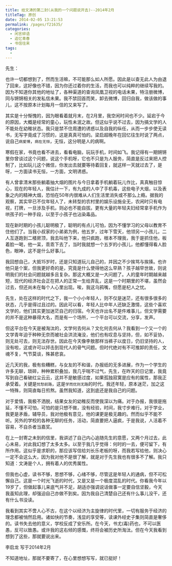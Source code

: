 ```yaml
---
title: 给文涛的第二封(从我的一个问题说开去)--2014年2月
titleTag: 原创
date: 2014-02-05 13:21:53
permalink: /pages/f21635/
categories:
  - 闲言碎语
  - 追忆青春
  - 书信往来
tags:
  - 
---
```


先生：

也许一切都想到了，然而生活嘛，不可能那么如人所愿。因此是以查无此人为由退了回来，这好像也不错，因为你还过着你的生活，而我也可以纯粹的继续写我的。因为不知道你其他的地址了，各种渠道的查询凤凰卫视的电话未果，特注册微博，同与锵锵相关的发私信未果。我不禁回首而笑，卸去微博，回归自我，做该做的事儿，这不按原本计划每月一信的又来写了。

其实是十分惭愧的，因为眼看着就月末，在2月里，我空闲时间也不少。延宕于今的原因，大概是经常的童心，玩性未泯之故。但这似乎说不过去，因为搞文学的人不能处在幼稚状态。我只是禁不住周遭的诱惑以及自我的纵任，从而一步步使无读书，无写字竟成了习惯的，这是真真可怕的。梁启超晚年在回忆往生时说了两点，说自己`病爱博`，`病在无恒`，无恒，这分明是人的病啊。

寒假在家，书竟也看不进去，看看电脑，玩玩手机，时间如飞。我记得有一期锵锵里你曾谈过这个问题，说这个手机呀，它也不只是为人服务，简直是反过来把人控制了，比如玩儿这个微信，你发出去就要等待着回复，就这样一天就过去了，是呀，一方面读书无恒，一方面，文明诱惑。

有人曾拿清末那些躺着抽大烟的图片与今日拿着手机躺着玩儿作比，真真触目惊心，现在的年轻人，我估计一下，有九成的人中了手机毒，这些电子大烟，以及表象之内的精神大烟，恐怕在50年内很难从人们生活里消失或不那么上瘾。据我的观察，其实早已不仅年轻人了，未转型的农村里的娱乐设施全无，农闲时只有电视，打牌，一旦涉及手机，则必也不能自拔。更有大量的年轻夫妇经常拿手机作为哄孩子的一种手段，以至于小孩子也沾染毒品。

现在新时期的小孩儿聪明极了，聪明的有点儿可怕，因为不懂学习的父母以教育不住他们了。当我小叔家的小弟弟为例，他五岁，过年下雪天，他领另一小孩儿，二人互逐跑到二楼房顶，我去叫他下来，他只疯跑，根本不理我，我于是抓住他，板着脸一喝，他一呆，乖乖下去了，当时我就想一个五岁的小孩儿，他都懂得看人脸色，眼神，这不是什么好事儿。

我回想自己，大抵15岁时，还是只知道玩儿自己的，并因之不少挨骂与挨揍。也许他只是个案，但我更好奇的是，究竟是什么使得他这么早熟？孩子越早世故，则说明我们的社会问题就越多且复杂。那这大概又是一大问题了。人的童年时期越来越短，现代的经济社会正在把人的正常一生给弄乱，这是一个时期里的不堪，虽然会过去，但还尚未在每个人心里出现。唉，我这乌鸦嘴，但愿是杞人之忧。

先生，处在这样的时代之下，我一个小小年轻人，则不仅是迷茫，还有很多很多的状态，几乎是得过且过的。因此可以看，年轻人比中年人还缺乏激情，这些个喜欢文学的，他们其实更加迷茫自己的归宿。今天也许出名不是件难事儿，但文学需要的并不是这种暴得大名，而是有一个场所，一个平台可以交流，分享，发声。

但这平台在今天是被淘汰的，文学何去何从？文化何去何从？我看到一个又一个的文学青年迫于种种无奈而被社会洪流淹没，他们也有叹息与坚持，但，如不妥协，则无处可去，则无法存世。因此在今天像李敖那样当裤子以度日，仍旧坚持的人，没有啦，这或许可以抨击到现代人的骨气问题。但时代绝对有不可推卸的责任，文魂不复，气节莫谈，殊甚悲哀。

近几天的我，极有些糟糕，与女友的不和谐，办报纸的无多进展，作为一个学生的许多无聊，琐碎，种种累积叠加，我几乎喘不过气，先生，在昨天的日记里，我竟写到自己看破红尘云云，这并不是敏感过度，如果孤独寂寞是应有的属性，那我正承受着。关键是`忧愁前路`，这是`学而优则无路`的时代。我还年轻，原本迷茫，加之这一特殊，则简直每日煎熬。虽然我知道，这到底还是我自己的问题。

对于爱情，我极不洒脱，结果女友的幼稚反而使我深以为痛。对于办报，我很是拖延，不懂不可怕，可怕的是只想不做，没有经验，时间，我寸步难行。对于学业，我更是矛盾，辅导员，我对他极有意见，他的课更是极无趣的。然而似乎不能不听。另外的学校的各种无聊的任务，活动，简直要把人逼疯，于是我说，人活着不容易，不自杀者当嘉奖。

在上一封寄之未到的信里，我讲述了自己内心追随先生的意愿，又两个月过去，此心未易，对此我幻想了太多太多。以至于我几乎觉得：何时的一去，便可留下，有所作用。这似乎是求职的，那应该写信给刘长乐老板的呀，而我若写给他，则决心一定不会这么大，因为我对他不是很了解，就是对于先生我也有很多不了解。我只知道：文涛是个人，拥有着人的优秀属性。

但我也心虚，读书不够，思想不够，心绪不够，尽管这是年轻人的通病，但不可松懈自己。这是一个时光飞逝的时代，又是又是一个极度混乱的时代。你看我今年以19岁了，但做起事儿来底气并不足，胡适亦强调说话做事一定要自信坚毅，今天我虽知此理，却强迫自己亦做不到矣。因为我自己清楚自己还有什么事儿没干，还有什么书没读。

我看到其实不啻人心不古，在这个以经济为主旋律的时代里，一切有服务于经济的理念都被悄然启用。诸如快的节奏，浅显的享受等，读课外经史子集则简直是奢侈的。读书失去他的意义，学校反成了安乐所。在今天，书尤(毒)药也，不可以医愚，反可以致愚。或许我的这右倾的感慨，终将会被历史所淘汰。但在今天我看到想到了这些，那就要说出来。


李启龙 写于2014年2月


不知道地址，那就不要寄了，在心里想想写写，就已挺好！
